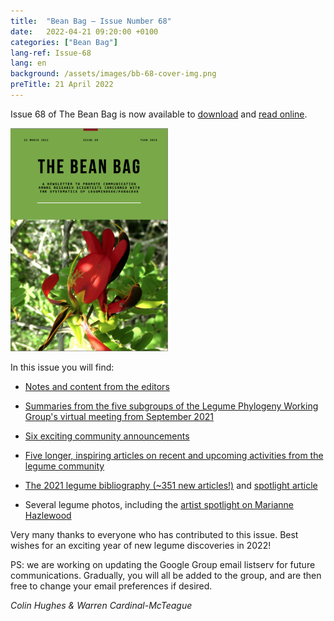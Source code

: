 ```yaml
---
title:  "Bean Bag – Issue Number 68"
date:   2022-04-21 09:20:00 +0100
categories: ["Bean Bag"]
lang-ref: Issue-68
lang: en
background: /assets/images/bb-68-cover-img.png
preTitle: 21 April 2022
---
```


Issue 68 of The Bean Bag is now available to [download](/media/The_BB_Newsletter_Issue68_2021.pdf) and [read online](/beanbag/68/68content/).  

<a href="/media/The_BB_Newsletter_Issue68_2021.pdf">
	<img src="/assets/images/68/bb-68-cover-img-2.png" width="50%">
</a>


In this issue you will find:  

- [Notes and content from the editors](/beanbag/68/68content/#from-the-editors)  

- [Summaries from the five subgroups of the Legume Phylogeny Working Group's virtual meeting from September 2021](/beanbag/68/68content/#legume-phylogeny-working-group-updates)  

- [Six exciting community announcements](/beanbag/68/68content/#announcements)  

- [Five longer, inspiring articles on recent and upcoming activities from the legume community](/beanbag/68/68content/#articles)  

- [The 2021 legume bibliography (\~351 new articles!)](/beanbag/68/issue-68-legume-bibliography-2021/) and [spotlight article](/beanbag/68/issue-68-legume-cover-stories/)  

- Several legume photos, including the [artist spotlight on Marianne Hazlewood](/beanbag/68/issue-68-artist-spotlight/)  


Very many thanks to everyone who has contributed to this issue. Best wishes for an exciting year of new legume discoveries in 2022!

PS: we are working on updating the Google Group email listserv for future communications. Gradually, you will all be added to the group, and are then free to change your email preferences if desired.

*Colin Hughes & Warren Cardinal-McTeague*